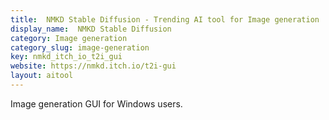 ```yaml
---
title:  NMKD Stable Diffusion - Trending AI tool for Image generation
display_name:  NMKD Stable Diffusion
category: Image generation
category_slug: image-generation
key: nmkd_itch_io_t2i_gui
website: https://nmkd.itch.io/t2i-gui
layout: aitool
---
```


Image generation GUI for Windows users.
